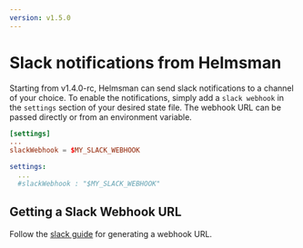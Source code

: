 ```yaml
---
version: v1.5.0
---
```


# Slack notifications from Helmsman

Starting from v1.4.0-rc, Helmsman can send slack notifications to a channel of your choice. To enable the notifications, simply add a `slack webhook` in the `settings` section of your desired state file. The webhook URL can be passed directly or from an environment variable.

```toml 
[settings]
...
slackWebhook = $MY_SLACK_WEBHOOK 
```

```yaml
settings:
  ...
  #slackWebhook : "$MY_SLACK_WEBHOOK"
``` 

## Getting a Slack Webhook URL

Follow the [slack guide](https://api.slack.com/incoming-webhooks) for generating a webhook URL.